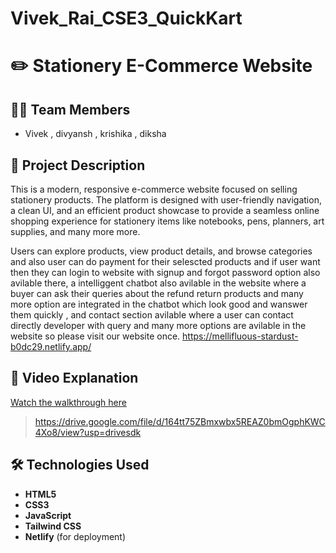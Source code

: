 # Vivek_Rai_CSE3_QuickKart
# ✏️ Stationery E-Commerce Website

## 🧑‍💻 Team Members
- Vivek , divyansh , krishika , diksha

## 📝 Project Description
This is a modern, responsive e-commerce website focused on selling stationery products. The platform is designed with user-friendly navigation, a clean UI, and an efficient product showcase to provide a seamless online shopping experience for stationery items like notebooks, pens, planners, art supplies, and many more more.

Users can explore products, view product details, and browse categories and also user can do payment for their selescted products and if user want then they can login to website with signup and forgot password option also avilable there, a intelliggent chatbot also avilable in the website where a buyer can ask their queries about the refund return products and many more option are integrated in the chatbot which look good and wanswer them quickly , and contact section avilable where a user can contact directly developer with query  and many more options are avilable in the website so please visit our website once.
https://mellifluous-stardust-b0dc29.netlify.app/

## 🎥 Video Explanation
[Watch the walkthrough here](#)  
> https://drive.google.com/file/d/164tt75ZBmxwbx5REAZ0bmOgphKWC4Xo8/view?usp=drivesdk

## 🛠️ Technologies Used
- **HTML5**
- **CSS3**
- **JavaScript**
- **Tailwind CSS**
- **Netlify** (for deployment)



